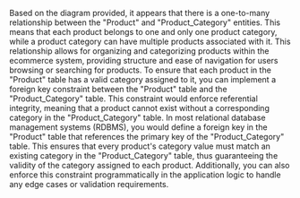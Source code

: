 Based on the diagram provided, it appears that there is a one-to-many relationship between the "Product" and "Product_Category" entities. This means that each product belongs to one and only one product category, while a product category can have multiple products associated with it. This relationship allows for organizing and categorizing products within the ecommerce system, providing structure and ease of navigation for users browsing or searching for products.
To ensure that each product in the "Product" table has a valid category assigned to it, you can implement a foreign key constraint between the "Product" table and the "Product_Category" table. This constraint would enforce referential integrity, meaning that a product cannot exist without a corresponding category in the "Product_Category" table. In most relational database management systems (RDBMS), you would define a foreign key in the "Product" table that references the primary key of the "Product_Category" table. This ensures that every product's category value must match an existing category in the "Product_Category" table, thus guaranteeing the validity of the category assigned to each product. Additionally, you can also enforce this constraint programmatically in the application logic to handle any edge cases or validation requirements.
